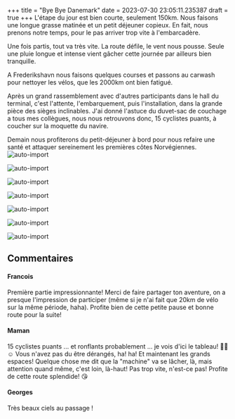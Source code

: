 +++
title = "Bye Bye Danemark"
date = 2023-07-30 23:05:11.235387
draft = true
+++
L'étape du jour est bien courte, seulement 150km. Nous faisons une longue grasse matinée et un petit déjeuner copieux. En fait, nous prenons notre temps, pour le pas arriver trop vite à l'embarcadère.

Une fois partis, tout va très vite. La route défile, le vent nous pousse. Seule une pluie longue et intense vient gâcher cette journée par ailleurs bien tranquille.

A Frederikshavn nous faisons quelques courses et passons au carwash pour nettoyer les vélos, que les 2000km ont bien fatigué.

Après un grand rassemblement avec d'autres participants dans le hall du terminal, c'est l'attente, l'embarquement, puis l'installation, dans la grande pièce des sièges inclinables. J'ai donné l'astuce du duvet-sac de couchage a tous mes collègues, nous nous retrouvons donc, 15 cyclistes puants, à coucher sur la moquette du navire.

Demain nous profiterons du petit-déjeuner à bord pour nous refaire une santé et attaquer sereinement les premières côtes Norvégiennes.
![auto-import](https://thumbsnap.com/i/tfsRQGoV.jpg)

![auto-import](https://thumbsnap.com/i/KHBzyJAg.jpg)

![auto-import](https://thumbsnap.com/i/Xgyi42iR.jpg)

![auto-import](https://thumbsnap.com/i/HMFvJrgZ.jpg)

![auto-import](https://thumbsnap.com/i/5uMr8tks.jpg)

![auto-import](https://thumbsnap.com/i/N2tXunXn.jpg)

![auto-import](https://thumbsnap.com/i/tAYfDqUR.jpg)
## Commentaires
#### Francois
Première partie impressionnante! Merci de faire partager ton aventure, on a presque l'impression de participer (même si je n'ai fait que 20km de vélo sur la même période, haha). Profite bien de cette petite pause et bonne route pour la suite!
#### Maman
15 cyclistes puants ... et ronflants probablement ... je vois d'ici le tableau! 😵‍💫☺️ Vous n'avez pas du être dérangés,
 ha! ha!
Et maintenant les grands espaces! Quelque chose me dit que la "machine" va se lâcher, là, mais attention quand même, c'est loin, là-haut!  Pas trop vite, n'est-ce pas! Profite de cette route splendide! 😘
#### Georges
Très beaux ciels au passage !
